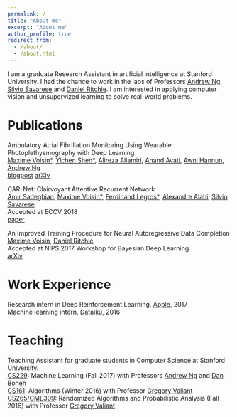 ```yaml
---
permalink: /
title: "About me"
excerpt: "About me"
author_profile: true
redirect_from: 
  - /about/
  - /about.html
---
```


I am a graduate Research Assistant in artificial intelligence at Stanford University. I had the chance to work in the labs of Professors 
<a href="https://stanfordmlgroup.github.io/">Andrew Ng</a>,
<a href="http://cvgl.stanford.edu/silvio/">Silvio Savarese</a> and
<a href="https://dritchie.github.io/">Daniel Ritchie</a>. I am interested in applying computer vision and unsupervized learning to solve real-world problems.

Publications
======
Ambulatory Atrial Fibrillation Monitoring Using Wearable Photoplethysmography with Deep Learning  
<a href="https://maximevo.github.io/">Maxime Voisin*</a>,
<a href="https://www.linkedin.com/in/yicheng-eddie-shen/">Yichen Shen*</a>, 
<a href="https://www.linkedin.com/in/alireza-aliamiri-a5b0974/">Alireza Aliamiri</a>, 
<a href="https://www.linkedin.com/in/anand-avati-126b53a/">Anand Avati</a>, 
<a href="https://ai.stanford.edu/~awni/">Awni Hannun</a>, 
<a href="https://stanfordmlgroup.github.io/">Andrew Ng</a>  
<a href="https://stanfordmlgroup.github.io/projects/ppg/">blogpost</a>  <a href="https://arxiv.org/abs/1811.07774">arXiv</a>  

CAR-Net: Clairvoyant Attentive Recurrent Network  
<a href="https://www.linkedin.com/in/amirabs/">Amir Sadeghian</a>, 
<a href="https://maximevo.github.io/">Maxime Voisin*</a>,
<a href="https://www.linkedin.com/in/ferdinand-legros-174ab154/">Ferdinand Legros*</a>, 
<a href="http://web.stanford.edu/~alahi/">Alexandre Alahi</a>, 
<a href="http://cvgl.stanford.edu/silvio/">Silvio Savarese</a>  
Accepted at ECCV 2018  
<a href="http://openaccess.thecvf.com/content_ECCV_2018/papers/Amir_Sadeghian_CAR-Net_Clairvoyant_Attentive_ECCV_2018_paper.pdf">paper</a>  

An Improved Training Procedure for Neural Autoregressive Data Completion  
<a href="https://maximevo.github.io/">Maxime Voisin</a>, <a href="https://dritchie.github.io/">Daniel Ritchie</a>  
Accepted at NIPS 2017 Workshop for Bayesian Deep Learning  
<a href="https://arxiv.org/abs/1711.08598/">arXiv</a>  

Work Experience
======
Research intern in Deep Reinforcement Learning, <a href="https://www.apple.com/">Apple</a>, 2017  
Machine learning intern, <a href="https://www.dataiku.com/">Dataiku</a>, 2016  

Teaching
======
Teaching Assistant for graduate students in Computer Science at Stanford University.  
<a href="http://cs229.stanford.edu/">CS229</a>: 
Machine Learning (Fall 2017) with Professors <a href="http://www.andrewng.org/">Andrew Ng</a>
and <a href="http://crypto.stanford.edu/~dabo/">Dan Boneh</a>  
<a href="http://web.stanford.edu/class/cs161/">CS161</a>: 
Algorithms (Winter 2016) with Professor <a href="http://theory.stanford.edu/~valiant/">Gregory Valiant</a>  
<a href="http://theory.stanford.edu/~valiant/teaching/CS265/index.html">CS265/CME309</a>: 
Randomized Algorithms and Probabilistic Analysis (Fall 2016) with Professor <a href="http://theory.stanford.edu/~valiant/">Gregory Valiant</a>
